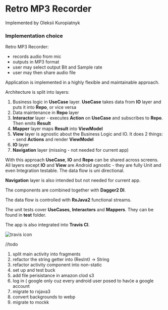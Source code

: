 # Retro MP3 Recorder

Implemented by Oleksii Kuropiatnyk

### Implementation choice

Retro MP3 Recorder:
 - records audio from mic
 - outputs in MP3 format
 - user may select output Bit and Sample rate
 - user may then share audio file

Application is implemented in a highly flexible
and maintainable approach.

Architecture is split into layers:

1. Business logic in **UseCase** layer. **UseCase** takes data from **IO** layer and puts it into **Repo**, or vice versa
2. Data maintenance in **Repo** layer
3. **Interactor** layer - executes **Action** on **UseCase** and subscribes to **Repo**. Then emits **Result**
5. **Mapper** layer  maps **Result** into **ViewModel**
4. **View** layer is agnostic about the Business Logic and IO. It does 2 things: - send **Actions** and render **ViewModel**
6. **IO** layer
7. **Navigation** layer (missing - not needed for current app)

With this approach **UseCase**, **IO** and **Repo** can be shared across screens.
All layers except **IO** and **View** are Android agnostic - they are fully Unit and even Integration testable.
The data flow is uni directional.

**Navigation** layer is also intended but not needed for current app.

The components are combined together with **Dagger2 DI**.

The data flow is controlled with **RxJava2** functional streams.

The unit tests cover **UseCases**, **Interactors** and **Mappers**. They can be found in **test** folder.

The app is also integrated into **Travis CI**.

![travis icon](https://travis-ci.org/alkurop/LameMp3Ndk.svg?branch=master)


//todo 
1. split main activity into fragments
2. refactor the string getter into (ResInt) -> String
3. refactor activity component into non-static
4. set up and test buck
5. add file perisistance in amazon clod s3
6. log in ( google only cuz every android user posed to hav)e a google account
7. migrate to rxjava3
8. convert backgrounds to webp
9. migrate to mockk